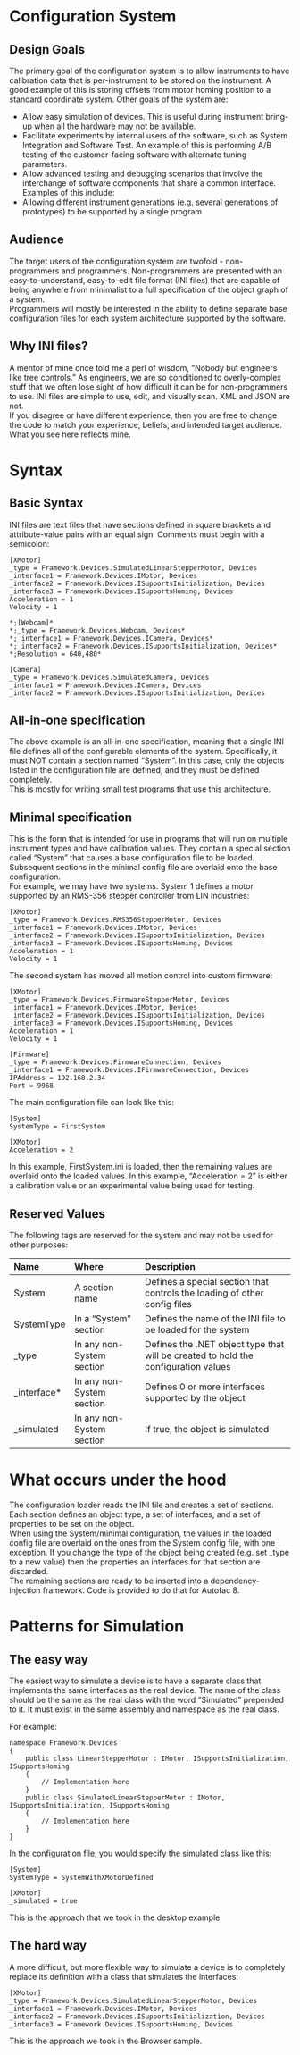 # Configuration System

## Design Goals

The primary goal of the configuration system is to allow instruments to have calibration data that is per-instrument to be stored on the instrument. A good example of this is storing offsets from motor homing position to a standard coordinate system.
Other goals of the system are:
* Allow easy simulation of devices. This is useful during instrument bring-up when all the hardware may not be available.
* Facilitate experiments by internal users of the software, such as System Integration and Software Test. An example of this is performing A/B testing of the customer-facing software with alternate tuning parameters.  
* Allow advanced testing and debugging scenarios that involve the interchange of software components that share a common interface. Examples of this include:
* Allowing different instrument generations (e.g. several generations of prototypes) to be supported by a single program

## Audience

The target users of the configuration system are twofold - non-programmers and programmers. Non-programmers are presented with an easy-to-understand, easy-to-edit file format (INI files) that are capable of being anywhere from minimalist to a full specification of the object graph of a system.  
Programmers will mostly be interested in the ability to define separate base configuration files for each system architecture supported by the software.

## Why INI files?

A mentor of mine once told me a perl of wisdom, “Nobody but engineers like tree controls.” As engineers, we are so conditioned to overly-complex stuff that we often lose sight of how difficult it can be for non-programmers to use. INI files are simple to use, edit, and visually scan. XML and JSON are not.  
If you disagree or have different experience, then you are free to change the code to match your experience, beliefs, and intended target audience. What you see here reflects mine.

# Syntax

## Basic Syntax

INI files are text files that have sections defined in square brackets and attribute-value pairs with an equal sign. Comments must begin with a semicolon:  
```
[XMotor]  
_type = Framework.Devices.SimulatedLinearStepperMotor, Devices  
_interface1 = Framework.Devices.IMotor, Devices  
_interface2 = Framework.Devices.ISupportsInitialization, Devices  
_interface3 = Framework.Devices.ISupportsHoming, Devices  
Acceleration = 1  
Velocity = 1

*;[Webcam]*  
*;_type = Framework.Devices.Webcam, Devices*  
*;_interface1 = Framework.Devices.ICamera, Devices*  
*;_interface2 = Framework.Devices.ISupportsInitialization, Devices*  
*;Resolution = 640,480*

[Camera]  
_type = Framework.Devices.SimulatedCamera, Devices  
_interface1 = Framework.Devices.ICamera, Devices  
_interface2 = Framework.Devices.ISupportsInitialization, Devices
```

## All-in-one specification

The above example is an all-in-one specification, meaning that a single INI file defines all of the configurable elements of the system. Specifically, it must NOT contain a section named “System”. In this case, only the objects listed in the configuration file are defined, and they must be defined completely.  
This is mostly for writing small test programs that use this architecture.

## Minimal specification

This is the form that is intended for use in programs that will run on multiple instrument types and have calibration values. They contain a special section called “System” that causes a base configuration file to be loaded. Subsequent sections in the minimal config file are overlaid onto the base configuration.  
For example, we may have two systems. System 1 defines a motor supported by an RMS-356 stepper controller from LIN Industries:  
```
[XMotor]  
_type = Framework.Devices.RMS356StepperMotor, Devices  
_interface1 = Framework.Devices.IMotor, Devices  
_interface2 = Framework.Devices.ISupportsInitialization, Devices  
_interface3 = Framework.Devices.ISupportsHoming, Devices  
Acceleration = 1  
Velocity = 1
```  
The second system has moved all motion control into custom firmware:
```
[XMotor]  
_type = Framework.Devices.FirmwareStepperMotor, Devices  
_interface1 = Framework.Devices.IMotor, Devices  
_interface2 = Framework.Devices.ISupportsInitialization, Devices  
_interface3 = Framework.Devices.ISupportsHoming, Devices  
Acceleration = 1  
Velocity = 1

[Firmware]  
_type = Framework.Devices.FirmwareConnection, Devices  
_interface1 = Framework.Devices.IFirmwareConnection, Devices  
IPAddress = 192.168.2.34  
Port = 9968
```
The main configuration file can look like this:  
```
[System]  
SystemType = FirstSystem

[XMotor]  
Acceleration = 2
```
In this example, FirstSystem.ini is loaded, then the remaining values are overlaid onto the loaded values. In this example, “Acceleration = 2” is either a calibration value or an experimental value being used for testing.

## Reserved Values

The following tags are reserved for the system and may not be used for other purposes:

| Name        | Where | Description |
|:------------| :---- | :---- |
| System      | A section name | Defines a special section that controls the loading of other config files |
| SystemType  | In a “System” section | Defines the name of the INI file to be loaded for the system |
| _type       | In any non-System section | Defines the .NET object type that will be created to hold the configuration values |
| _interface* | In any non-System section | Defines 0 or more interfaces supported by the object |
| _simulated  | In any non-System section | If true, the object is simulated |

# What occurs under the hood

The configuration loader reads the INI file and creates a set of sections. Each section defines an object type, a set of interfaces, and a set of properties to be set on the object.  
When using the System/minimal configuration, the values in the loaded config file are overlaid on the ones from the System config file, with one exception. If you change the type of the object being created (e.g. set _type to a new value) then the properties an interfaces for that section are discarded.  
The remaining sections are ready to be inserted into a dependency-injection framework. Code is provided to do that for Autofac 8.

# Patterns for Simulation

## The easy way

The easiest way to simulate a device is to have a separate class that implements the same interfaces as the real device. The name of the 
class should be the same as the real class with the word “Simulated” prepended to it. It must exist in the same assembly and namespace as the 
real class.

For example:
```
namespace Framework.Devices  
{  
    public class LinearStepperMotor : IMotor, ISupportsInitialization, ISupportsHoming  
    {  
        // Implementation here  
    }
    public class SimulatedLinearStepperMotor : IMotor, ISupportsInitialization, ISupportsHoming  
    {  
        // Implementation here  
    }  
}
```

In the configuration file, you would specify the simulated class like this:  
```
[System]
SystemType = SystemWithXMotorDefined

[XMotor]
_simulated = true
```

This is the approach that we took in the desktop example.

## The hard way

A more difficult, but more flexible way to simulate a device is to completely replace its definition with a class that simulates the interfaces:  
```
[XMotor]  
_type = Framework.Devices.SimulatedLinearStepperMotor, Devices  
_interface1 = Framework.Devices.IMotor, Devices  
_interface2 = Framework.Devices.ISupportsInitialization, Devices  
_interface3 = Framework.Devices.ISupportsHoming, Devices  
```
This is the approach we took in the Browser sample.
